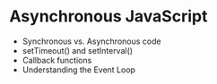 # Asynchronous JavaScript 

- Synchronous vs. Asynchronous code
- setTimeout() and setInterval()
- Callback functions
- Understanding the Event Loop
